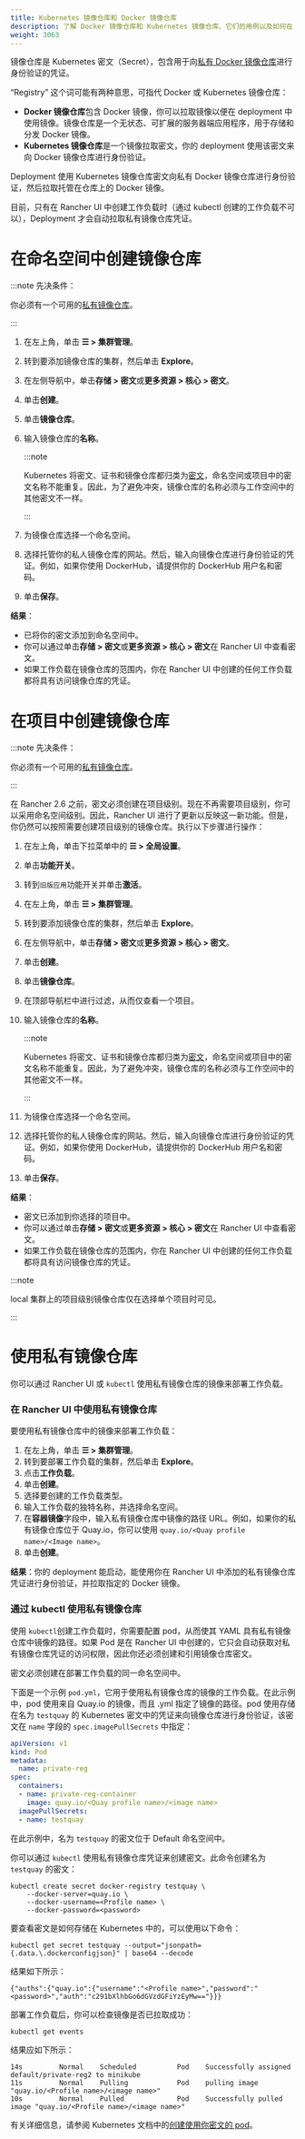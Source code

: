 ```yaml
---
title: Kubernetes 镜像仓库和 Docker 镜像仓库
description: 了解 Docker 镜像仓库和 Kubernetes 镜像仓库、它们的用例以及如何在 Rancher UI 中使用私有镜像仓库
weight: 3063
---
```

镜像仓库是 Kubernetes 密文（Secret），包含用于向[私有 Docker 镜像仓库](https://kubernetes.io/docs/tasks/configure-pod-container/pull-image-private-registry/)进行身份验证的凭证。

“Registry” 这个词可能有两种意思，可指代 Docker 或 Kubernetes 镜像仓库：

- **Docker 镜像仓库**包含 Docker 镜像，你可以拉取镜像以便在 deployment 中使用镜像。镜像仓库是一个无状态、可扩展的服务器端应用程序，用于存储和分发 Docker 镜像。
- **Kubernetes 镜像仓库**是一个镜像拉取密文，你的 deployment 使用该密文来向 Docker 镜像仓库进行身份验证。

Deployment 使用 Kubernetes 镜像仓库密文向私有 Docker 镜像仓库进行身份验证，然后拉取托管在仓库上的 Docker 镜像。

目前，只有在 Rancher UI 中创建工作负载时（通过 kubectl 创建的工作负载不可以），Deployment 才会自动拉取私有镜像仓库凭证。

# 在命名空间中创建镜像仓库

:::note 先决条件：

你必须有一个可用的[私有镜像仓库](https://docs.docker.com/registry/deploying/)。

:::

1. 在左上角，单击 **☰ > 集群管理**。
1. 转到要添加镜像仓库的集群，然后单击 **Explore**。
1. 在左侧导航中，单击**存储 > 密文**或**更多资源 > 核心 > 密文**。
1. 单击**创建**。
1. 单击**镜像仓库**。
1. 输入镜像仓库的**名称**。

   :::note

   Kubernetes 将密文、证书和镜像仓库都归类为[密文](https://kubernetes.io/docs/concepts/configuration/secret/)，命名空间或项目中的密文名称不能重复。因此，为了避免冲突，镜像仓库的名称必须与工作空间中的其他密文不一样。

   :::

1. 为镜像仓库选择一个命名空间。
1. 选择托管你的私人镜像仓库的网站。然后，输入向镜像仓库进行身份验证的凭证。例如，如果你使用 DockerHub，请提供你的 DockerHub 用户名和密码。
1. 单击**保存**。

**结果**：

- 已将你的密文添加到命名空间中。
- 你可以通过单击**存储 > 密文**或**更多资源 > 核心 > 密文**在 Rancher UI 中查看密文。
- 如果工作负载在镜像仓库的范围内，你在 Rancher UI 中创建的任何工作负载都将具有访问镜像仓库的凭证。

# 在项目中创建镜像仓库

:::note 先决条件：

你必须有一个可用的[私有镜像仓库](https://docs.docker.com/registry/deploying/)。

:::

在 Rancher 2.6 之前，密文必须创建在项目级别。现在不再需要项目级别，你可以采用命名空间级别。因此，Rancher UI 进行了更新以反映这一新功能。但是，你仍然可以按照需要创建项目级别的镜像仓库。执行以下步骤进行操作：

1. 在左上角，单击下拉菜单中的 **☰ > 全局设置**。
1. 单击**功能开关**。
1. 转到`旧版应用`功能开关并单击**激活**。
1. 在左上角，单击 **☰ > 集群管理**。
1. 转到要添加镜像仓库的集群，然后单击 **Explore**。
1. 在左侧导航中，单击**存储 > 密文**或**更多资源 > 核心 > 密文**。
1. 单击**创建**。
1. 单击**镜像仓库**。
1. 在顶部导航栏中进行过滤，从而仅查看一个项目。
1. 输入镜像仓库的**名称**。

   :::note

   Kubernetes 将密文、证书和镜像仓库都归类为[密文](https://kubernetes.io/docs/concepts/configuration/secret/)，命名空间或项目中的密文名称不能重复。因此，为了避免冲突，镜像仓库的名称必须与工作空间中的其他密文不一样。

   :::

1. 为镜像仓库选择一个命名空间。
1. 选择托管你的私人镜像仓库的网站。然后，输入向镜像仓库进行身份验证的凭证。例如，如果你使用 DockerHub，请提供你的 DockerHub 用户名和密码。
1. 单击**保存**。

**结果**：

- 密文已添加到你选择的项目中。
- 你可以通过单击**存储 > 密文**或**更多资源 > 核心 > 密文**在 Rancher UI 中查看密文。
- 如果工作负载在镜像仓库的范围内，你在 Rancher UI 中创建的任何工作负载都将具有访问镜像仓库的凭证。

:::note

local 集群上的项目级别镜像仓库仅在选择单个项目时可见。

:::

# 使用私有镜像仓库

你可以通过 Rancher UI 或 `kubectl` 使用私有镜像仓库的镜像来部署工作负载。

### 在 Rancher UI 中使用私有镜像仓库

要使用私有镜像仓库中的镜像来部署工作负载：

1. 在左上角，单击 **☰ > 集群管理**。
1. 转到要部署工作负载的集群，然后单击 **Explore**。
1. 点击**工作负载**。
1. 单击**创建**。
1. 选择要创建的工作负载类型。
1. 输入工作负载的独特名称，并选择命名空间。
1. 在**容器镜像**字段中，输入私有镜像仓库中镜像的路径 URL。例如，如果你的私有镜像仓库位于 Quay.io，你可以使用 `quay.io/<Quay profile name>/<Image name>`。
1. 单击**创建**。

**结果**：你的 deployment 能启动，能使用你在 Rancher UI 中添加的私有镜像仓库凭证进行身份验证，并拉取指定的 Docker 镜像。

### 通过 kubectl 使用私有镜像仓库

使用 `kubectl`创建工作负载时，你需要配置 pod，从而使其 YAML 具有私有镜像仓库中镜像的路径。如果 Pod 是在 Rancher UI 中创建的，它只会自动获取对私有镜像仓库凭证的访问权限，因此你还必须创建和引用镜像仓库密文。

密文必须创建在部署工作负载的同一命名空间中。

下面是一个示例 `pod.yml`，它用于使用私有镜像仓库的镜像的工作负载。在此示例中，pod 使用来自 Quay.io 的镜像，而且 .yml 指定了镜像的路径。pod 使用存储在名为 `testquay` 的 Kubernetes 密文中的凭证来向镜像仓库进行身份验证，该密文在 `name` 字段的 `spec.imagePullSecrets` 中指定：

```yaml
apiVersion: v1
kind: Pod
metadata:
  name: private-reg
spec:
  containers:
  - name: private-reg-container
    image: quay.io/<Quay profile name>/<image name>
  imagePullSecrets:
  - name: testquay
```

在此示例中，名为 `testquay` 的密文位于 Default 命名空间中。

你可以通过 `kubectl` 使用私有镜像仓库凭证来创建密文。此命令创建名为 `testquay` 的密文：

```
kubectl create secret docker-registry testquay \
    --docker-server=quay.io \
    --docker-username=<Profile name> \
    --docker-password=<password>
```

要查看密文是如何存储在 Kubernetes 中的，可以使用以下命令：

```
kubectl get secret testquay --output="jsonpath={.data.\.dockerconfigjson}" | base64 --decode
```

结果如下所示：

```
{"auths":{"quay.io":{"username":"<Profile name>","password":"<password>","auth":"c291bXlhbGo6dGVzdGFiYzEyMw=="}}}
```

部署工作负载后，你可以检查镜像是否已拉取成功：

```
kubectl get events
```
结果应如下所示：
```
14s         Normal    Scheduled          Pod    Successfully assigned default/private-reg2 to minikube
11s         Normal    Pulling            Pod    pulling image "quay.io/<Profile name>/<image name>"
10s         Normal    Pulled             Pod    Successfully pulled image "quay.io/<Profile name>/<image name>"
```

有关详细信息，请参阅 Kubernetes 文档中的[创建使用你密文的 pod](https://kubernetes.io/docs/tasks/configure-pod-container/pull-image-private-registry/#create-a-pod-that-uses-your-secret)。

